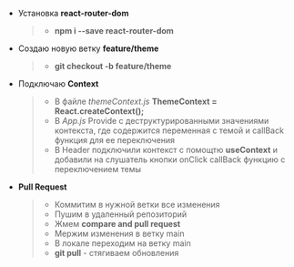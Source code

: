 * Установка **react-router-dom**
  > * **npm i --save react-router-dom**

* Создаю новую ветку **feature/theme**
  > * **git checkout -b feature/theme**

* Подключаю **Context**
  > * В файле *themeContext.js* **ThemeContext = React.createContext();**
  > * В *App.js* Provide c деструктурированными значениями контекста, где содержится переменная с темой и callBack функция для ее переключения
  > * В Header подключили контекст с помощтю **useContext** и добавили на слушатель кнопки onClick callBack функцию с переключением темы

* **Pull Request**
  > * Коммитим в нужной ветки все изменения
  > * Пушим в удаленный репозиторий
  > * Жмем **compare and pull request**
  > * Мержим изменения в ветку main
  > * В локале переходим на ветку main
  > * **git pull** - стягиваем обновления

